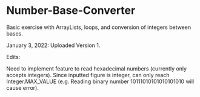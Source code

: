 # Number-Base-Converter
Basic exercise with ArrayLists, loops, and conversion of integers between bases.

January 3, 2022: Uploaded Version 1.

Edits:

Need to implement feature to read hexadecimal numbers (currently only accepts integers).
Since inputted figure is integer, can only reach Integer.MAX_VALUE (e.g. Reading binary number 10111010101010101010 will cause error).
